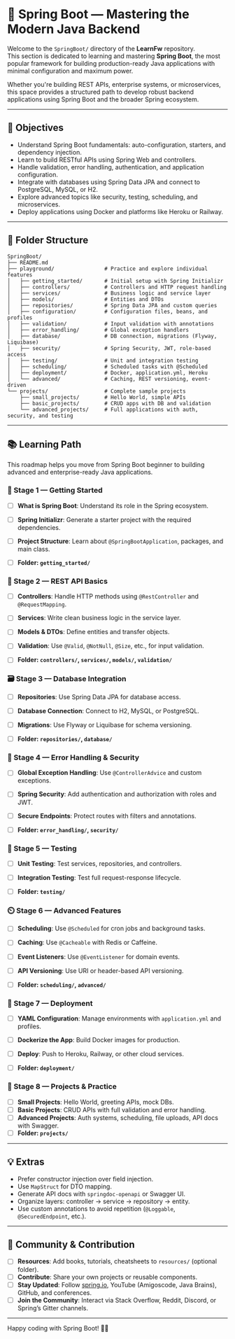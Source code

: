 # 🌱 Spring Boot — Mastering the Modern Java Backend

Welcome to the `SpringBoot/` directory of the **LearnFw** repository.  
This section is dedicated to learning and mastering **Spring Boot**, the most popular framework for building production-ready Java applications with minimal configuration and maximum power.

Whether you're building REST APIs, enterprise systems, or microservices, this space provides a structured path to develop robust backend applications using Spring Boot and the broader Spring ecosystem.

---

## 🎯 Objectives

- Understand Spring Boot fundamentals: auto-configuration, starters, and dependency injection.
- Learn to build RESTful APIs using Spring Web and controllers.
- Handle validation, error handling, authentication, and application configuration.
- Integrate with databases using Spring Data JPA and connect to PostgreSQL, MySQL, or H2.
- Explore advanced topics like security, testing, scheduling, and microservices.
- Deploy applications using Docker and platforms like Heroku or Railway.

---

## 📂 Folder Structure

```plaintext
SpringBoot/ 
├── README.md 
├── playground/                # Practice and explore individual features 
│   ├── getting_started/       # Initial setup with Spring Initializr 
│   ├── controllers/           # Controllers and HTTP request handling 
│   ├── services/              # Business logic and service layer 
│   ├── models/                # Entities and DTOs 
│   ├── repositories/          # Spring Data JPA and custom queries 
│   ├── configuration/         # Configuration files, beans, and profiles 
│   ├── validation/            # Input validation with annotations 
│   ├── error_handling/        # Global exception handlers 
│   ├── database/              # DB connection, migrations (Flyway, Liquibase) 
│   ├── security/              # Spring Security, JWT, role-based access 
│   ├── testing/               # Unit and integration testing 
│   ├── scheduling/            # Scheduled tasks with @Scheduled 
│   ├── deployment/            # Docker, application.yml, Heroku 
│   └── advanced/              # Caching, REST versioning, event-driven 
└── projects/                  # Complete sample projects 
    ├── small_projects/        # Hello World, simple APIs 
    ├── basic_projects/        # CRUD apps with DB and validation 
    └── advanced_projects/     # Full applications with auth, security, and testing

```
---

## 📚 Learning Path

This roadmap helps you move from Spring Boot beginner to building advanced and enterprise-ready Java applications.


### 🧭 Stage 1 — Getting Started
- [ ] **What is Spring Boot**: Understand its role in the Spring ecosystem.
- [ ] **Spring Initializr**: Generate a starter project with the required dependencies.
- [ ] **Project Structure**: Learn about `@SpringBootApplication`, packages, and main class.
- [ ] **Folder: `getting_started/`**


### 🧱 Stage 2 — REST API Basics
- [ ] **Controllers**: Handle HTTP methods using `@RestController` and `@RequestMapping`.
- [ ] **Services**: Write clean business logic in the service layer.
- [ ] **Models & DTOs**: Define entities and transfer objects.
- [ ] **Validation**: Use `@Valid`, `@NotNull`, `@Size`, etc., for input validation.
- [ ] **Folder: `controllers/`, `services/`, `models/`, `validation/`**


### 🗃️ Stage 3 — Database Integration
- [ ] **Repositories**: Use Spring Data JPA for database access.
- [ ] **Database Connection**: Connect to H2, MySQL, or PostgreSQL.
- [ ] **Migrations**: Use Flyway or Liquibase for schema versioning.
- [ ] **Folder: `repositories/`, `database/`**


### 🔐 Stage 4 — Error Handling & Security
- [ ] **Global Exception Handling**: Use `@ControllerAdvice` and custom exceptions.
- [ ] **Spring Security**: Add authentication and authorization with roles and JWT.
- [ ] **Secure Endpoints**: Protect routes with filters and annotations.
- [ ] **Folder: `error_handling/`, `security/`**


### 🧪 Stage 5 — Testing
- [ ] **Unit Testing**: Test services, repositories, and controllers.
- [ ] **Integration Testing**: Test full request-response lifecycle.
- [ ] **Folder: `testing/`**


### ⏲️ Stage 6 — Advanced Features
- [ ] **Scheduling**: Use `@Scheduled` for cron jobs and background tasks.
- [ ] **Caching**: Use `@Cacheable` with Redis or Caffeine.
- [ ] **Event Listeners**: Use `@EventListener` for domain events.
- [ ] **API Versioning**: Use URI or header-based API versioning.
- [ ] **Folder: `scheduling/`, `advanced/`**


### 🚀 Stage 7 — Deployment
- [ ] **YAML Configuration**: Manage environments with `application.yml` and profiles.
- [ ] **Dockerize the App**: Build Docker images for production.
- [ ] **Deploy**: Push to Heroku, Railway, or other cloud services.
- [ ] **Folder: `deployment/`**


### 🧩 Stage 8 — Projects & Practice
- [ ] **Small Projects**: Hello World, greeting APIs, mock DBs.
- [ ] **Basic Projects**: CRUD APIs with full validation and error handling.
- [ ] **Advanced Projects**: Auth systems, scheduling, file uploads, API docs with Swagger.
- [ ] **Folder: `projects/`**

---

## 💡 Extras

- Prefer constructor injection over field injection.
- Use `MapStruct` for DTO mapping.
- Generate API docs with `springdoc-openapi` or Swagger UI.
- Organize layers: controller → service → repository → entity.
- Use custom annotations to avoid repetition (`@Loggable`, `@SecuredEndpoint`, etc.).

---

## 🤝 Community & Contribution

- [ ] **Resources**: Add books, tutorials, cheatsheets to `resources/` (optional folder).
- [ ] **Contribute**: Share your own projects or reusable components.
- [ ] **Stay Updated**: Follow [spring.io](https://spring.io), YouTube (Amigoscode, Java Brains), GitHub, and conferences.
- [ ] **Join the Community**: Interact via Stack Overflow, Reddit, Discord, or Spring’s Gitter channels.

---

Happy coding with Spring Boot! 🌱🚀  
